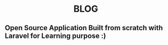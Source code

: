 <h1 align="center" color="purple" >BLOG</h1>

## Open Source Application Built from scratch with Laravel for Learning purpose :)

